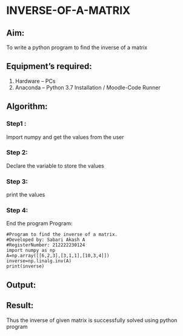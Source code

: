 # INVERSE-OF-A-MATRIX
## Aim:
To write a python program to find the inverse of a matrix
## Equipment’s required:
1. 	Hardware – PCs
2. 	Anaconda – Python 3.7 Installation / Moodle-Code Runner
## Algorithm:
### Step1 :
Import numpy and get the values from the user
### Step 2:
Declare the variable to store the values
### Step 3:
print the values
### Step 4:
End the program
Program:
```
#Program to find the inverse of a matrix.
#Developed by: Sabari Akash A
#RegisterNumber: 212222230124
import numpy as np
A=np.array([[6,2,3],[3,1,1],[10,3,4]])
inverse=np.linalg.inv(A)
print(inverse)
```
## Output:
## Result:
Thus the inverse of given matrix is successfully solved using python program

